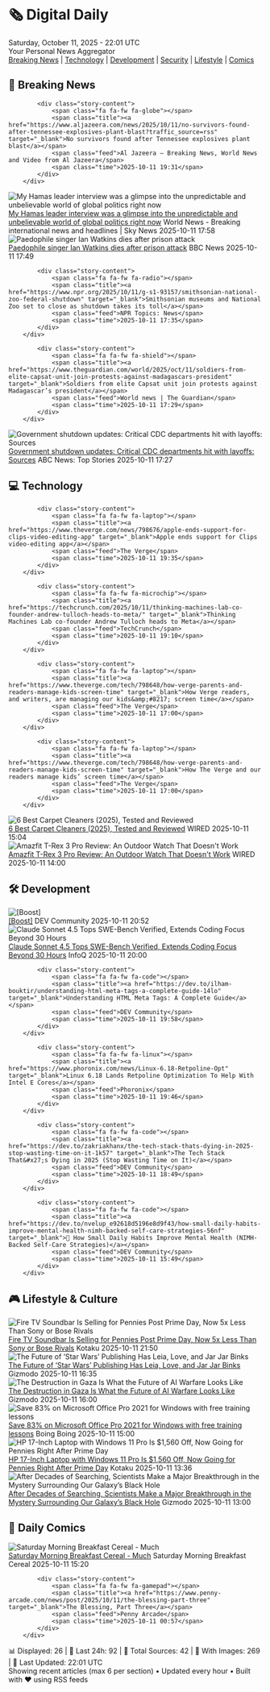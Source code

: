 <!-- Processing 54 RSS feeds at 2025-10-11 22:01:33 UTC -->
<!-- Processing: XKCD -->
<!-- Processing: Penny Arcade -->
<!-- Processing: Poorly Drawn Lines -->
<!-- Processing: Garfield -->
<!-- Processing: Dilbert -->
<!-- Processing: CNN Top Stories -->
<!-- Processing: Reuters Top News -->
<!-- Processing: Guardian World News -->
<!-- Processing: Sky News World -->
<!-- Processing: The Verge -->
<!-- Processing: Ars Technica -->
<!-- Processing: WIRED -->
<!-- Processing: StackOverflow Blog -->
<!-- Processing: Phoronix Linux News -->
<!-- Processing: It's FOSS -->
<!-- Processing: OMG! Ubuntu -->
<!-- Processing: DistroWatch -->
<!-- Processing: Red Hat Blog -->
<!-- Processing: GitHub Blog -->
<!-- Processing: InfoQ -->
<!-- Processing: Coding Horror -->
<!-- Processing: The Pragmatic Engineer -->
<!-- Processing: Kotaku -->
<!-- Processing: Krebs on Security -->
<!-- Generated 3 new posts out of 24 feeds processed -->
<div class="newspaper-header">
    <h1 class="newspaper-title">🗞️ Digital Daily</h1>
    <div class="newspaper-date">Saturday, October 11, 2025 - 22:01 UTC</div>
    <div class="newspaper-subtitle">Your Personal News Aggregator</div>
</div>

<div class="newspaper-nav">
    <a href="#breaking">Breaking News</a> |
    <a href="#tech">Technology</a> |
    <a href="#dev">Development</a> |
    <a href="#security">Security</a> |
    <a href="#lifestyle">Lifestyle</a> |
    <a href="#webcomics">Comics</a>
</div>

<div class="news-section breaking-news" id="breaking">
<h2 class="section-header">🚨 Breaking News</h2>
<div class="stories-container">
<div class="story">
            
            <div class="story-content">
                <span class="fa fa-fw fa-globe"></span>
                <span class="title"><a href="https://www.aljazeera.com/news/2025/10/11/no-survivors-found-after-tennessee-explosives-plant-blast?traffic_source=rss" target="_blank">No survivors found after Tennessee explosives plant blast</a></span>
                <span class="feed">Al Jazeera – Breaking News, World News and Video from Al Jazeera</span>
                <span class="time">2025-10-11 19:31</span>
            </div>
        </div>
<div class="story">
            <img src="https://e3.365dm.com/25/05/1920x1080/skynews-yalda-hakim-dr-basem-naim_6917512.jpg?20250515173912" alt="My Hamas leader interview was a glimpse into the unpredictable and unbelievable world of global politics right now" class="story-image" loading="lazy" onerror="this.style.display='none'">
            <div class="story-content">
                <span class="fa fa-fw fa-satellite"></span>
                <span class="title"><a href="https://news.sky.com/story/my-glimpse-behind-the-curtain-into-the-unpredictable-and-frankly-unbelievable-world-of-global-politics-right-now-13448736" target="_blank">My Hamas leader interview was a glimpse into the unpredictable and unbelievable world of global politics right now</a></span>
                <span class="feed">World News - Breaking international news and headlines | Sky News</span>
                <span class="time">2025-10-11 17:58</span>
            </div>
        </div>
<div class="story">
            <img src="https://ichef.bbci.co.uk/ace/standard/240/cpsprodpb/dd93/live/cff02cb0-a6c4-11f0-92db-77261a15b9d2.jpg" alt="Paedophile singer Ian Watkins dies after prison attack" class="story-image" loading="lazy" onerror="this.style.display='none'">
            <div class="story-content">
                <span class="fa fa-fw fa-flag"></span>
                <span class="title"><a href="https://www.bbc.com/news/articles/cm2d2me0eljo?at_medium=RSS&at_campaign=rss" target="_blank">Paedophile singer Ian Watkins dies after prison attack</a></span>
                <span class="feed">BBC News</span>
                <span class="time">2025-10-11 17:49</span>
            </div>
        </div>
<div class="story">
            
            <div class="story-content">
                <span class="fa fa-fw fa-radio"></span>
                <span class="title"><a href="https://www.npr.org/2025/10/11/g-s1-93157/smithsonian-national-zoo-federal-shutdown" target="_blank">Smithsonian museums and National Zoo set to close as shutdown takes its toll</a></span>
                <span class="feed">NPR Topics: News</span>
                <span class="time">2025-10-11 17:35</span>
            </div>
        </div>
<div class="story">
            
            <div class="story-content">
                <span class="fa fa-fw fa-shield"></span>
                <span class="title"><a href="https://www.theguardian.com/world/2025/oct/11/soldiers-from-elite-capsat-unit-join-protests-against-madagascars-president" target="_blank">Soldiers from elite Capsat unit join protests against Madagascar’s president</a></span>
                <span class="feed">World news | The Guardian</span>
                <span class="time">2025-10-11 17:29</span>
            </div>
        </div>
<div class="story">
            <img src="https://s.abcnews.com/images/Health/cdc-hq-atlanta-georgia-file-reuters-200_hpMain_20200921-090038_2_4x3t_384.jpg" alt="Government shutdown updates: Critical CDC departments hit with layoffs: Sources" class="story-image" loading="lazy" onerror="this.style.display='none'">
            <div class="story-content">
                <span class="fa fa-fw fa-tv"></span>
                <span class="title"><a href="https://abcnews.go.com/Politics/live-updates/government-shutdown-live-updates/?id=126242587" target="_blank">Government shutdown updates: Critical CDC departments hit with layoffs: Sources</a></span>
                <span class="feed">ABC News: Top Stories</span>
                <span class="time">2025-10-11 17:27</span>
            </div>
        </div>
</div>
</div>
<div class="news-section tech-news" id="tech">
<h2 class="section-header">💻 Technology</h2>
<div class="stories-container">
<div class="story">
            
            <div class="story-content">
                <span class="fa fa-fw fa-laptop"></span>
                <span class="title"><a href="https://www.theverge.com/news/798676/apple-ends-support-for-clips-video-editing-app" target="_blank">Apple ends support for Clips video-editing app</a></span>
                <span class="feed">The Verge</span>
                <span class="time">2025-10-11 19:35</span>
            </div>
        </div>
<div class="story">
            
            <div class="story-content">
                <span class="fa fa-fw fa-microchip"></span>
                <span class="title"><a href="https://techcrunch.com/2025/10/11/thinking-machines-lab-co-founder-andrew-tulloch-heads-to-meta/" target="_blank">Thinking Machines Lab co-founder Andrew Tulloch heads to Meta</a></span>
                <span class="feed">TechCrunch</span>
                <span class="time">2025-10-11 19:10</span>
            </div>
        </div>
<div class="story">
            
            <div class="story-content">
                <span class="fa fa-fw fa-laptop"></span>
                <span class="title"><a href="https://www.theverge.com/tech/798648/how-verge-parents-and-readers-manage-kids-screen-time" target="_blank">How Verge readers, and writers, are managing our kids&amp;#8217; screen time</a></span>
                <span class="feed">The Verge</span>
                <span class="time">2025-10-11 17:00</span>
            </div>
        </div>
<div class="story">
            
            <div class="story-content">
                <span class="fa fa-fw fa-laptop"></span>
                <span class="title"><a href="https://www.theverge.com/tech/798648/how-verge-parents-and-readers-manage-kids-screen-time" target="_blank">How The Verge and our readers manage kids’ screen time</a></span>
                <span class="feed">The Verge</span>
                <span class="time">2025-10-11 17:00</span>
            </div>
        </div>
<div class="story">
            <img src="https://media.wired.com/photos/68e9b87ec0302e94e78e3629/master/pass/Update-%20The%20Best%20Carpet%20Cleaners.png" alt="6 Best Carpet Cleaners (2025), Tested and Reviewed" class="story-image" loading="lazy" onerror="this.style.display='none'">
            <div class="story-content">
                <span class="fa fa-fw fa-bolt"></span>
                <span class="title"><a href="https://www.wired.com/gallery/best-carpet-cleaner/" target="_blank">6 Best Carpet Cleaners (2025), Tested and Reviewed</a></span>
                <span class="feed">WIRED</span>
                <span class="time">2025-10-11 15:04</span>
            </div>
        </div>
<div class="story">
            <img src="https://media.wired.com/photos/68e99cf09d25ef2d2c8e8f80/master/pass/Amazfit_TRex3Pro.jpg" alt="Amazfit T-Rex 3 Pro Review: An Outdoor Watch That Doesn&#x27;t Work" class="story-image" loading="lazy" onerror="this.style.display='none'">
            <div class="story-content">
                <span class="fa fa-fw fa-bolt"></span>
                <span class="title"><a href="https://www.wired.com/review/amazfit-t-rex-3-pro/" target="_blank">Amazfit T-Rex 3 Pro Review: An Outdoor Watch That Doesn&#x27;t Work</a></span>
                <span class="feed">WIRED</span>
                <span class="time">2025-10-11 14:00</span>
            </div>
        </div>
</div>
</div>
<div class="news-section dev-news" id="dev">
<h2 class="section-header">🛠️ Development</h2>
<div class="stories-container">
<div class="story">
            <img src="https://media2.dev.to/dynamic/image/width=800%2Cheight=%2Cfit=scale-down%2Cgravity=auto%2Cformat=auto/https%3A%2F%2Fdev-to-uploads.s3.amazonaws.com%2Fuploads%2Fuser%2Fprofile_image%2F18254%2Fc3e65d32-bfe2-48ed-93b3-f2caf9c60dd7.png" alt="[Boost]" class="story-image" loading="lazy" onerror="this.style.display='none'">
            <div class="story-content">
                <span class="fa fa-fw fa-code"></span>
                <span class="title"><a href="https://dev.to/fmerian/-n16" target="_blank">[Boost]</a></span>
                <span class="feed">DEV Community</span>
                <span class="time">2025-10-11 20:52</span>
            </div>
        </div>
<div class="story">
            <img src="https://res.infoq.com/news/2025/10/claude-sonnet-4-5/en/headerimage/GettyImages-832282452-1760155937421.jpeg" alt="Claude Sonnet 4.5 Tops SWE-Bench Verified, Extends Coding Focus Beyond 30 Hours" class="story-image" loading="lazy" onerror="this.style.display='none'">
            <div class="story-content">
                <span class="fa fa-fw fa-info-circle"></span>
                <span class="title"><a href="https://www.infoq.com/news/2025/10/claude-sonnet-4-5/?utm_campaign=infoq_content&utm_source=infoq&utm_medium=feed&utm_term=global" target="_blank">Claude Sonnet 4.5 Tops SWE-Bench Verified, Extends Coding Focus Beyond 30 Hours</a></span>
                <span class="feed">InfoQ</span>
                <span class="time">2025-10-11 20:00</span>
            </div>
        </div>
<div class="story">
            
            <div class="story-content">
                <span class="fa fa-fw fa-code"></span>
                <span class="title"><a href="https://dev.to/ilham-bouktir/understanding-html-meta-tags-a-complete-guide-14lo" target="_blank">Understanding HTML Meta Tags: A Complete Guide</a></span>
                <span class="feed">DEV Community</span>
                <span class="time">2025-10-11 19:58</span>
            </div>
        </div>
<div class="story">
            
            <div class="story-content">
                <span class="fa fa-fw fa-linux"></span>
                <span class="title"><a href="https://www.phoronix.com/news/Linux-6.18-Retpoline-Opt" target="_blank">Linux 6.18 Lands Retpoline Optimization To Help With Intel E Cores</a></span>
                <span class="feed">Phoronix</span>
                <span class="time">2025-10-11 19:46</span>
            </div>
        </div>
<div class="story">
            
            <div class="story-content">
                <span class="fa fa-fw fa-code"></span>
                <span class="title"><a href="https://dev.to/zakriakhanx/the-tech-stack-thats-dying-in-2025-stop-wasting-time-on-it-1k57" target="_blank">The Tech Stack That&#x27;s Dying in 2025 (Stop Wasting Time on It)</a></span>
                <span class="feed">DEV Community</span>
                <span class="time">2025-10-11 18:49</span>
            </div>
        </div>
<div class="story">
            
            <div class="story-content">
                <span class="fa fa-fw fa-code"></span>
                <span class="title"><a href="https://dev.to/nvelup_e92618d5196e8d9f43/how-small-daily-habits-improve-mental-health-nimh-backed-self-care-strategies-56nf" target="_blank">🧠 How Small Daily Habits Improve Mental Health (NIMH-Backed Self-Care Strategies)</a></span>
                <span class="feed">DEV Community</span>
                <span class="time">2025-10-11 15:49</span>
            </div>
        </div>
</div>
</div>
<div class="news-section lifestyle-news" id="lifestyle">
<h2 class="section-header">🎮 Lifestyle & Culture</h2>
<div class="stories-container">
<div class="story">
            <img src="https://kotaku.com/app/uploads/2025/10/fire-tv-soundbar-amazon-2-1280x853.jpg" alt="Fire TV Soundbar Is Selling for Pennies Post Prime Day, Now 5x Less Than Sony or Bose Rivals" class="story-image" loading="lazy" onerror="this.style.display='none'">
            <div class="story-content">
                <span class="fa fa-fw fa-gamepad"></span>
                <span class="title"><a href="https://kotaku.com/fire-tv-soundbar-is-selling-for-pennies-post-prime-day-now-5x-less-than-sony-or-bose-rivals-2000634427" target="_blank">Fire TV Soundbar Is Selling for Pennies Post Prime Day, Now 5x Less Than Sony or Bose Rivals</a></span>
                <span class="feed">Kotaku</span>
                <span class="time">2025-10-11 21:50</span>
            </div>
        </div>
<div class="story">
            <img src="https://gizmodo.com/app/uploads/2025/10/nycc-2025-star-wars-books-comics-leia-rey-jar-jar-1280x853.jpg" alt="The Future of ‘Star Wars’ Publishing Has Leia, Love, and Jar Jar Binks" class="story-image" loading="lazy" onerror="this.style.display='none'">
            <div class="story-content">
                <span class="fa fa-fw fa-computer"></span>
                <span class="title"><a href="https://gizmodo.com/nycc-2025-star-wars-books-comics-rey-leia-jar-jar-binks-2000671247" target="_blank">The Future of ‘Star Wars’ Publishing Has Leia, Love, and Jar Jar Binks</a></span>
                <span class="feed">Gizmodo</span>
                <span class="time">2025-10-11 16:35</span>
            </div>
        </div>
<div class="story">
            <img src="https://gizmodo.com/app/uploads/2025/10/shutterstock_2402350653-1-1280x853.jpg" alt="The Destruction in Gaza Is What the Future of AI Warfare Looks Like" class="story-image" loading="lazy" onerror="this.style.display='none'">
            <div class="story-content">
                <span class="fa fa-fw fa-computer"></span>
                <span class="title"><a href="https://gizmodo.com/the-destruction-in-gaza-is-what-the-future-of-ai-warfare-looks-like-2000669559" target="_blank">The Destruction in Gaza Is What the Future of AI Warfare Looks Like</a></span>
                <span class="feed">Gizmodo</span>
                <span class="time">2025-10-11 16:00</span>
            </div>
        </div>
<div class="story">
            <img src="https://i0.wp.com/boingboing.net/wp-content/uploads/2025/10/Microsoft-Office-Pro-2021-for-Windows.jpg?fit=1200%2C800&amp;quality=60&amp;ssl=1" alt="Save 83% on Microsoft Office Pro 2021 for Windows with free training lessons" class="story-image" loading="lazy" onerror="this.style.display='none'">
            <div class="story-content">
                <span class="fa fa-fw fa-arrow-right"></span>
                <span class="title"><a href="https://boingboing.net/2025/10/11/save-83-on-microsoft-office-pro-2021-for-windows-with-free-training-lessons.html" target="_blank">Save 83% on Microsoft Office Pro 2021 for Windows with free training lessons</a></span>
                <span class="feed">Boing Boing</span>
                <span class="time">2025-10-11 15:00</span>
            </div>
        </div>
<div class="story">
            <img src="https://kotaku.com/app/uploads/2025/10/hp-17-laptop-access-1280x853.jpg" alt="HP 17-Inch Laptop with Windows 11 Pro Is $1,560 Off, Now Going for Pennies Right After Prime Day" class="story-image" loading="lazy" onerror="this.style.display='none'">
            <div class="story-content">
                <span class="fa fa-fw fa-gamepad"></span>
                <span class="title"><a href="https://kotaku.com/hp-17-inch-laptop-with-windows-11-pro-is-1560-off-now-going-for-pennies-right-after-prime-day-2000634417" target="_blank">HP 17-Inch Laptop with Windows 11 Pro Is $1,560 Off, Now Going for Pennies Right After Prime Day</a></span>
                <span class="feed">Kotaku</span>
                <span class="time">2025-10-11 13:36</span>
            </div>
        </div>
<div class="story">
            <img src="https://gizmodo.com/app/uploads/2025/10/Sagittarius-A-winds-1280x853.jpg" alt="After Decades of Searching, Scientists Make a Major Breakthrough in the Mystery Surrounding Our Galaxy’s Black Hole" class="story-image" loading="lazy" onerror="this.style.display='none'">
            <div class="story-content">
                <span class="fa fa-fw fa-computer"></span>
                <span class="title"><a href="https://gizmodo.com/scientists-find-evidence-missing-wind-milky-way-black-hole-sagittarius-2000669979" target="_blank">After Decades of Searching, Scientists Make a Major Breakthrough in the Mystery Surrounding Our Galaxy’s Black Hole</a></span>
                <span class="feed">Gizmodo</span>
                <span class="time">2025-10-11 13:00</span>
            </div>
        </div>
</div>
</div>
<div class="news-section webcomics-section" id="webcomics">
<h2 class="section-header">🎨 Daily Comics</h2>
<div class="stories-container">
<div class="story">
            <img src="https://www.smbc-comics.com/comics/1760073146-20251011.png" alt="Saturday Morning Breakfast Cereal - Much" class="story-image" loading="lazy" onerror="this.style.display='none'">
            <div class="story-content">
                <span class="fa fa-fw fa-smile"></span>
                <span class="title"><a href="https://www.smbc-comics.com/comic/much" target="_blank">Saturday Morning Breakfast Cereal - Much</a></span>
                <span class="feed">Saturday Morning Breakfast Cereal</span>
                <span class="time">2025-10-11 15:20</span>
            </div>
        </div>
<div class="story">
            
            <div class="story-content">
                <span class="fa fa-fw fa-gamepad"></span>
                <span class="title"><a href="https://www.penny-arcade.com/news/post/2025/10/11/the-blessing-part-three" target="_blank">The Blessing, Part Three</a></span>
                <span class="feed">Penny Arcade</span>
                <span class="time">2025-10-11 00:57</span>
            </div>
        </div>
</div>
</div>

<div class="newspaper-footer">
    <div class="stats">
        📊 Displayed: 26 | 📅 Last 24h: 92 | 📡 Total Sources: 42 | 📸 With Images: 269 |
        🔄 Last Updated: 22:01 UTC
    </div>
    <div class="footer-note">
        Showing recent articles (max 6 per section) • Updated every hour • Built with ❤️ using RSS feeds
    </div>
</div>
